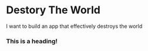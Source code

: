 # Destory The World
I want to build an app that effectively destroys the world

### This is a heading!
